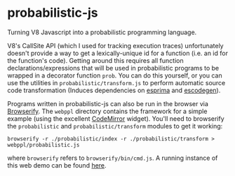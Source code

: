 probabilistic-js
================

Turning V8 Javascript into a probabilistic programming language.

V8's CallSite API (which I used for tracking execution traces) unfortunately doesn't provide a way to get a lexically-unique id for a function (i.e. an id for the function's code). Getting around this requires all function declarations/expressions that will be used in probabilistic programs to be wrapped in a decorator function `prob`. You can do this yourself, or you can use the utilities in `probabilistic/transform.js` to perform automatic source code transformation (Induces dependencies on [esprima](https://github.com/ariya/esprima) and [escodegen](https://github.com/Constellation/escodegen)).

Programs written in probabilistic-js can also be run in the browser via [Browserify](https://github.com/substack/node-browserify). The `webppl` directory contains the framework for a simple example (using the excellent [CodeMirror](http://codemirror.net/) widget). You'll need to browserify the `probabilistic` and `probabilistic/transform` modules to get it working:

	browserify -r ./probabilistic/index -r ./probabilistic/transform > webppl/probabilistic.js

where `browserify` refers to `browserify/bin/cmd.js`. A running instance of this web demo can be found [here](http://graphics.stanford.edu/~dritchie/webppl).